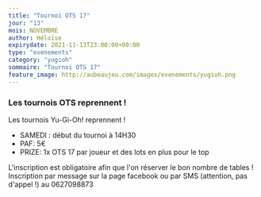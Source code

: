 ```yaml
---
title: "Tournoi OTS 17"
jour: "13"
mois: NOVEMBRE
author: Héloïse
expirydate: 2021-11-13T23:00:00+00:00
type: "evenements"
category: "yugioh"
sommaire: "Tournoi OTS 17"
feature_image: http://aubeaujeu.com/images/evenements/yugioh.png
---
```

### Les tournois OTS reprennent !

Les tournois Yu-Gi-Oh! reprennent !

- SAMEDI :  début du tournoi à 14H30
- PAF: 5€
- PRIZE: 1x OTS 17 par joueur et des lots en plus pour le top

L'inscription est obligatoire afin que l'on réserver le bon nombre de tables !
Inscription par message sur la page facebook ou par SMS (attention, pas d'appel !) au 0627098873
